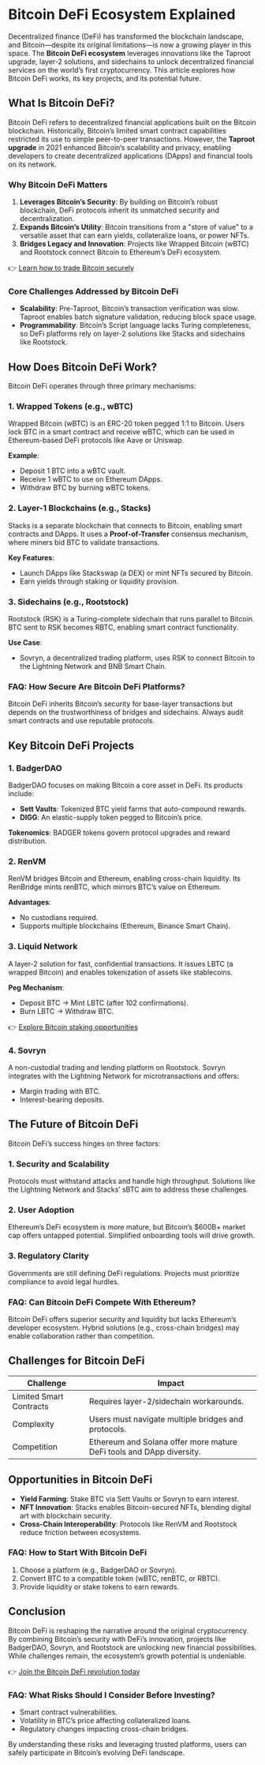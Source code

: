 # Bitcoin DeFi Ecosystem Explained  

Decentralized finance (DeFi) has transformed the blockchain landscape, and Bitcoin—despite its original limitations—is now a growing player in this space. The **Bitcoin DeFi ecosystem** leverages innovations like the Taproot upgrade, layer-2 solutions, and sidechains to unlock decentralized financial services on the world’s first cryptocurrency. This article explores how Bitcoin DeFi works, its key projects, and its potential future.  

## What Is Bitcoin DeFi?  

Bitcoin DeFi refers to decentralized financial applications built on the Bitcoin blockchain. Historically, Bitcoin’s limited smart contract capabilities restricted its use to simple peer-to-peer transactions. However, the **Taproot upgrade** in 2021 enhanced Bitcoin’s scalability and privacy, enabling developers to create decentralized applications (DApps) and financial tools on its network.  

### Why Bitcoin DeFi Matters  
1. **Leverages Bitcoin’s Security**: By building on Bitcoin’s robust blockchain, DeFi protocols inherit its unmatched security and decentralization.  
2. **Expands Bitcoin’s Utility**: Bitcoin transitions from a "store of value" to a versatile asset that can earn yields, collateralize loans, or power NFTs.  
3. **Bridges Legacy and Innovation**: Projects like Wrapped Bitcoin (wBTC) and Rootstock connect Bitcoin to Ethereum’s DeFi ecosystem.  

👉 [Learn how to trade Bitcoin securely](https://bit.ly/okx-bonus)  

### Core Challenges Addressed by Bitcoin DeFi  
- **Scalability**: Pre-Taproot, Bitcoin’s transaction verification was slow. Taproot enables batch signature validation, reducing block space usage.  
- **Programmability**: Bitcoin’s Script language lacks Turing completeness, so DeFi platforms rely on layer-2 solutions like Stacks and sidechains like Rootstock.  

## How Does Bitcoin DeFi Work?  

Bitcoin DeFi operates through three primary mechanisms:  

### 1. Wrapped Tokens (e.g., wBTC)  
Wrapped Bitcoin (wBTC) is an ERC-20 token pegged 1:1 to Bitcoin. Users lock BTC in a smart contract and receive wBTC, which can be used in Ethereum-based DeFi protocols like Aave or Uniswap.  

**Example**:  
- Deposit 1 BTC into a wBTC vault.  
- Receive 1 wBTC to use on Ethereum DApps.  
- Withdraw BTC by burning wBTC tokens.  

### 2. Layer-1 Blockchains (e.g., Stacks)  
Stacks is a separate blockchain that connects to Bitcoin, enabling smart contracts and DApps. It uses a **Proof-of-Transfer** consensus mechanism, where miners bid BTC to validate transactions.  

**Key Features**:  
- Launch DApps like Stackswap (a DEX) or mint NFTs secured by Bitcoin.  
- Earn yields through staking or liquidity provision.  

### 3. Sidechains (e.g., Rootstock)  
Rootstock (RSK) is a Turing-complete sidechain that runs parallel to Bitcoin. BTC sent to RSK becomes RBTC, enabling smart contract functionality.  

**Use Case**:  
- Sovryn, a decentralized trading platform, uses RSK to connect Bitcoin to the Lightning Network and BNB Smart Chain.  

### FAQ: How Secure Are Bitcoin DeFi Platforms?  
Bitcoin DeFi inherits Bitcoin’s security for base-layer transactions but depends on the trustworthiness of bridges and sidechains. Always audit smart contracts and use reputable protocols.  

## Key Bitcoin DeFi Projects  

### 1. BadgerDAO  
BadgerDAO focuses on making Bitcoin a core asset in DeFi. Its products include:  
- **Sett Vaults**: Tokenized BTC yield farms that auto-compound rewards.  
- **DIGG**: An elastic-supply token pegged to Bitcoin’s price.  

**Tokenomics**: BADGER tokens govern protocol upgrades and reward distribution.  

### 2. RenVM  
RenVM bridges Bitcoin and Ethereum, enabling cross-chain liquidity. Its RenBridge mints renBTC, which mirrors BTC’s value on Ethereum.  

**Advantages**:  
- No custodians required.  
- Supports multiple blockchains (Ethereum, Binance Smart Chain).  

### 3. Liquid Network  
A layer-2 solution for fast, confidential transactions. It issues LBTC (a wrapped Bitcoin) and enables tokenization of assets like stablecoins.  

**Peg Mechanism**:  
- Deposit BTC → Mint LBTC (after 102 confirmations).  
- Burn LBTC → Withdraw BTC.  

👉 [Explore Bitcoin staking opportunities](https://bit.ly/okx-bonus)  

### 4. Sovryn  
A non-custodial trading and lending platform on Rootstock. Sovryn integrates with the Lightning Network for microtransactions and offers:  
- Margin trading with BTC.  
- Interest-bearing deposits.  

## The Future of Bitcoin DeFi  

Bitcoin DeFi’s success hinges on three factors:  

### 1. **Security and Scalability**  
Protocols must withstand attacks and handle high throughput. Solutions like the Lightning Network and Stacks’ sBTC aim to address these challenges.  

### 2. **User Adoption**  
Ethereum’s DeFi ecosystem is more mature, but Bitcoin’s $600B+ market cap offers untapped potential. Simplified onboarding tools will drive growth.  

### 3. **Regulatory Clarity**  
Governments are still defining DeFi regulations. Projects must prioritize compliance to avoid legal hurdles.  

### FAQ: Can Bitcoin DeFi Compete With Ethereum?  
Bitcoin DeFi offers superior security and liquidity but lacks Ethereum’s developer ecosystem. Hybrid solutions (e.g., cross-chain bridges) may enable collaboration rather than competition.  

## Challenges for Bitcoin DeFi  

| Challenge                | Impact                                                                 |  
|-------------------------|------------------------------------------------------------------------|  
| Limited Smart Contracts | Requires layer-2/sidechain workarounds.                                |  
| Complexity              | Users must navigate multiple bridges and protocols.                    |  
| Competition             | Ethereum and Solana offer more mature DeFi tools and DApp diversity.   |  

## Opportunities in Bitcoin DeFi  

- **Yield Farming**: Stake BTC via Sett Vaults or Sovryn to earn interest.  
- **NFT Innovation**: Stacks enables Bitcoin-secured NFTs, blending digital art with blockchain security.  
- **Cross-Chain Interoperability**: Protocols like RenVM and Rootstock reduce friction between ecosystems.  

### FAQ: How to Start With Bitcoin DeFi  
1. Choose a platform (e.g., BadgerDAO or Sovryn).  
2. Convert BTC to a compatible token (wBTC, renBTC, or RBTC).  
3. Provide liquidity or stake tokens to earn rewards.  

## Conclusion  

Bitcoin DeFi is reshaping the narrative around the original cryptocurrency. By combining Bitcoin’s security with DeFi’s innovation, projects like BadgerDAO, Sovryn, and Rootstock are unlocking new financial possibilities. While challenges remain, the ecosystem’s growth potential is undeniable.  

👉 [Join the Bitcoin DeFi revolution today](https://bit.ly/okx-bonus)  

### FAQ: What Risks Should I Consider Before Investing?  
- Smart contract vulnerabilities.  
- Volatility in BTC’s price affecting collateralized loans.  
- Regulatory changes impacting cross-chain bridges.  

By understanding these risks and leveraging trusted platforms, users can safely participate in Bitcoin’s evolving DeFi landscape.